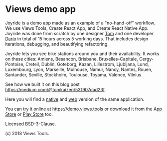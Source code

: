 # Views demo app

Joyride is a demo app made as an example of a "no-hand-off" workflow. We use Views Tools,
Create React App, and Create React Native App.
Joyride was done from scratch by one designer [Tom](https://github.com/tomatuxtemple)
and one developer [Darío](https://github.com/dariocravero) in total of 15 hours across
5 working days.
That includes design iterations, debugging, and beautifying refactoring.

Joyride lets you see bike stations around you and their availability. It works
on these cities: Amiens, Besancon, Brisbane, Bruxelles-Capitale, Cergy-Pontoise,
Creteil, Dublin, Goteborg, Kazan, Lillestrom, Ljubljana, Lund, Luxembourg, Lyon,
Marseille, Mulhouse, Namur, Nancy, Nantes, Rouen, Santander, Seville, Stockholm,
Toulouse, Toyama, Valence, Vilnius.

See how we built it on this blog post https://medium.com/@tomkaizen/531907dad23f.

Here you will find a [native](native) and [web](web) version of the same application.

You can try it online at https://demo.views.tools or download it from the [App
Store](https://itunes.apple.com/us/app/joyride/id1387335728?mt=8) or
[Play Store](https://play.google.com/store/apps/details?id=com.views.joyride) too.

Licensed BSD-3-Clause.

(c) 2018 Views Tools.
